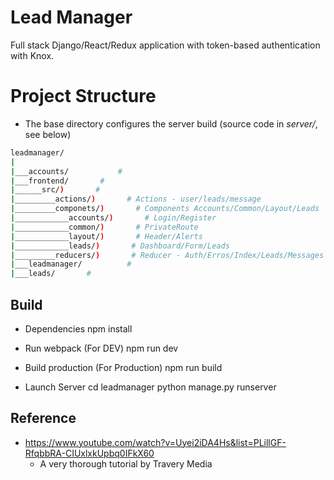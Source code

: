 # Lead Manager 

  Full stack Django/React/Redux application with token-based authentication with Knox. 

# Project Structure
 * The base directory configures the server build (source code in *server/*, see below)
```bash
leadmanager/           
|   
|___accounts/           # 
|___frontend/       # 
|______src/)       # 
|_________actions/)       # Actions - user/leads/message
|_________componets/)       # Components Accounts/Common/Layout/Leads
|____________accounts/)       # Login/Register
|____________common/)       # PrivateRoute
|____________layout/)       # Header/Alerts
|____________leads/)       # Dashboard/Form/Leads
|_________reducers/)       # Reducer - Auth/Erros/Index/Leads/Messages
|___leadmanager/          #       
|___leads/       # 
```

## Build 
* Dependencies
npm install

* Run webpack (For DEV)
npm run dev

* Build production (For Production)
npm run build

* Launch Server
cd leadmanager
python manage.py runserver

## Reference 

* https://www.youtube.com/watch?v=Uyei2iDA4Hs&list=PLillGF-RfqbbRA-CIUxlxkUpbq0IFkX60
  * A very thorough tutorial by Travery Media
